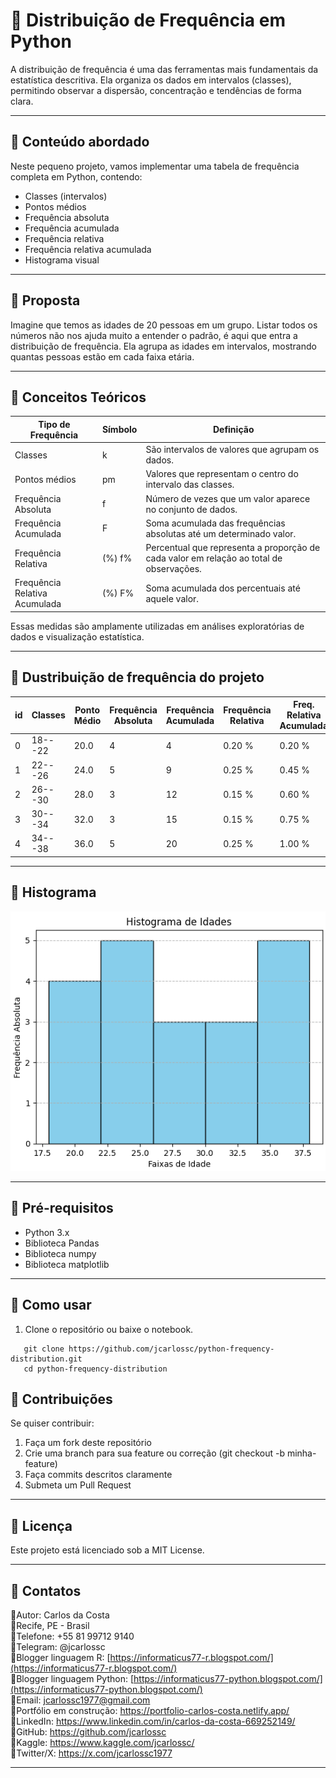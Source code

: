 # 📌 Distribuição de Frequência em Python

A distribuição de frequência é uma das ferramentas mais fundamentais da estatística descritiva.
Ela organiza os dados em intervalos (classes), permitindo observar a dispersão, concentração e tendências de forma clara.

---

## 📌 Conteúdo abordado

Neste pequeno projeto, vamos implementar uma tabela de frequência completa em Python, contendo:

- Classes (intervalos)
- Pontos médios
- Frequência absoluta
- Frequência acumulada
- Frequência relativa
- Frequência relativa acumulada
- Histograma visual

---

## 📌 Proposta 

Imagine que temos as idades de 20 pessoas em um grupo.
Listar todos os números não nos ajuda muito a entender o padrão, é aqui que entra a distribuição de frequência.
Ela agrupa as idades em intervalos, mostrando quantas pessoas estão em cada faixa etária.

---

## 📌 Conceitos Teóricos

|Tipo de Frequência	| Símbolo |	Definição |
| ------------------- | ------------------- | ------------------ |
| Classes | k | São intervalos de valores que agrupam os dados. |
| Pontos médios | pm | Valores que representam o centro do intervalo das classes. |
| Frequência Absoluta |	f |	Número de vezes que um valor aparece no conjunto de dados. |
| Frequência Acumulada |	F |	Soma acumulada das frequências absolutas até um determinado valor. |
| Frequência Relativa | (%)	f%	| Percentual que representa a proporção de cada valor em relação ao total de observações. |
| Frequência Relativa Acumulada | (%)	F% |	Soma acumulada dos percentuais até aquele valor. |

Essas medidas são amplamente utilizadas em análises exploratórias de dados e visualização estatística.

---

## 📌 Dustribuição de frequência do projeto

| id | Classes |	Ponto Médio |	Frequência Absoluta |	Frequência Acumulada |	Frequência Relativa |	Freq. Relativa Acumulada |
| -- | ------- | ------------ | ------------------- | -------------------- | -------------------- | ------------------------ |
| 0 |	18---22 |	20.0 |	4 |	4	| 0.20 % |	0.20 % |
| 1	| 22---26 |	24.0 |	5 |	9	| 0.25 % |	0.45 % |
| 2	| 26---30 |	28.0 |	3 |	12|	0.15 % |	0.60 % |
| 3	| 30---34 |	32.0 |	3 |	15|	0.15 % |	0.75 % |
| 4	| 34---38	| 36.0 |	5 |	20|	0.25 % |	1.00 % |

---

## 📌 Histograma

<img src="histograma/histograma.png">

---

## 📌 Pré-requisitos
- Python 3.x
- Biblioteca Pandas
- Biblioteca numpy
- Biblioteca matplotlib

---

## 📌 Como usar  
1. Clone o repositório ou baixe o notebook.  
```
   git clone https://github.com/jcarlossc/python-frequency-distribution.git
   cd python-frequency-distribution
```

## 📌 Contribuições

Se quiser contribuir:
1. Faça um fork deste repositório
2. Crie uma branch para sua feature ou correção (git checkout -b minha-feature)
3. Faça commits descritos claramente
4. Submeta um Pull Request

---

## 📌 Licença
Este projeto está licenciado sob a MIT License.

---

## 📌 Contatos
📌Autor: Carlos da Costa<br>
📌Recife, PE - Brasil<br>
📌Telefone: +55 81 99712 9140<br>
📌Telegram: @jcarlossc<br>
📌Blogger linguagem R: [https://informaticus77-r.blogspot.com/](https://informaticus77-r.blogspot.com/)<br>
📌Blogger linguagem Python: [https://informaticus77-python.blogspot.com/](https://informaticus77-python.blogspot.com/)<br>
📌Email: jcarlossc1977@gmail.com<br>
📌Portfólio em construção: https://portfolio-carlos-costa.netlify.app/<br>
📌LinkedIn: https://www.linkedin.com/in/carlos-da-costa-669252149/<br>
📌GitHub: https://github.com/jcarlossc<br>
📌Kaggle: https://www.kaggle.com/jcarlossc/  
📌Twitter/X: https://x.com/jcarlossc1977

---

